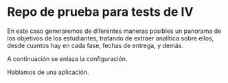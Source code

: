 # Repo de prueba para tests de IV


En este caso generaremos de diferentes maneras posibles un panorama de los
objetivos de los estudiantes, tratando de extraer analítica sobre ellos, desde
cuantos hay en cada fase, fechas de entrega, y demás.

A continuación se enlaza la configuración.

Hablamos de una aplicación.
